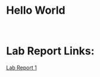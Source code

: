 # Hello World

&nbsp;

# Lab Report Links:
[Lab Report 1](https://joshjppark.github.io/cse15l-lab-reports/lab-report-1-week-2)
